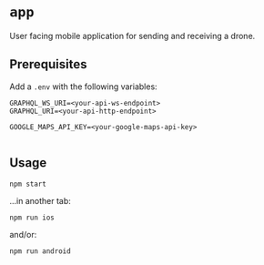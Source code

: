# `app`

User facing mobile application for sending and receiving a drone.

## Prerequisites

Add a `.env` with the following variables:

```
GRAPHQL_WS_URI=<your-api-ws-endpoint>
GRAPHQL_URI=<your-api-http-endpoint>

GOOGLE_MAPS_API_KEY=<your-google-maps-api-key>


```

## Usage

```
npm start
```

...in another tab:

```
npm run ios
```

and/or:

```
npm run android
```
